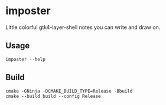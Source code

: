 # imposter

Little colorful gtk4-layer-shell notes you can write and draw on.

## Usage

```
imposter --help
```

## Build

```
cmake -GNinja -DCMAKE_BUILD_TYPE=Release -Bbuild
cmake --build build --config Release
```
